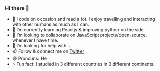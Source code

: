 ### Hi there 👋

<!--
**mudu93/mudu93** is a ✨ _special_ ✨ repository because its `README.md` (this file) appears on your GitHub profile.

Here are some ideas to get you started:
-->
- 🔭 I code on occasion and read a lot. I enjoy travelling and interacting with other humans as much as I can.
- 🌱 I’m currently learning Reactjs & improving python on the side.
- 👯 I’m looking to collaborate on JavaScript projects/open-source, whenever I have time.
- 🤔 I’m looking for help with ...
- 📫 Follow & connect me on [Twitter](https://twitter.com/MuduSugal)
- 😄 Pronouns: He
- ⚡ Fun fact: I studied in 3 different countries in 3 different continents.

